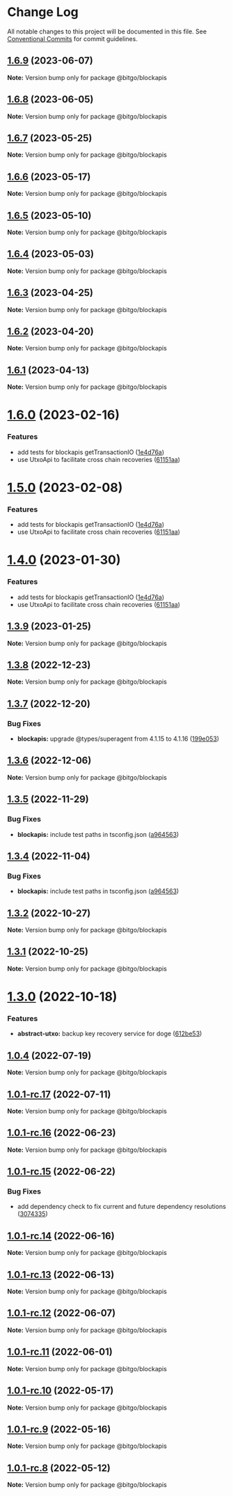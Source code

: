 # Change Log

All notable changes to this project will be documented in this file.
See [Conventional Commits](https://conventionalcommits.org) for commit guidelines.

## [1.6.9](https://github.com/BitGo/BitGoJS/compare/@bitgo/blockapis@1.6.8...@bitgo/blockapis@1.6.9) (2023-06-07)

**Note:** Version bump only for package @bitgo/blockapis

## [1.6.8](https://github.com/BitGo/BitGoJS/compare/@bitgo/blockapis@1.6.7...@bitgo/blockapis@1.6.8) (2023-06-05)

**Note:** Version bump only for package @bitgo/blockapis

## [1.6.7](https://github.com/BitGo/BitGoJS/compare/@bitgo/blockapis@1.6.6...@bitgo/blockapis@1.6.7) (2023-05-25)

**Note:** Version bump only for package @bitgo/blockapis

## [1.6.6](https://github.com/BitGo/BitGoJS/compare/@bitgo/blockapis@1.6.5...@bitgo/blockapis@1.6.6) (2023-05-17)

**Note:** Version bump only for package @bitgo/blockapis

## [1.6.5](https://github.com/BitGo/BitGoJS/compare/@bitgo/blockapis@1.6.4...@bitgo/blockapis@1.6.5) (2023-05-10)

**Note:** Version bump only for package @bitgo/blockapis

## [1.6.4](https://github.com/BitGo/BitGoJS/compare/@bitgo/blockapis@1.6.3...@bitgo/blockapis@1.6.4) (2023-05-03)

**Note:** Version bump only for package @bitgo/blockapis

## [1.6.3](https://github.com/BitGo/BitGoJS/compare/@bitgo/blockapis@1.6.2...@bitgo/blockapis@1.6.3) (2023-04-25)

**Note:** Version bump only for package @bitgo/blockapis

## [1.6.2](https://github.com/BitGo/BitGoJS/compare/@bitgo/blockapis@1.6.1...@bitgo/blockapis@1.6.2) (2023-04-20)

**Note:** Version bump only for package @bitgo/blockapis

## [1.6.1](https://github.com/BitGo/BitGoJS/compare/@bitgo/blockapis@1.6.0...@bitgo/blockapis@1.6.1) (2023-04-13)

**Note:** Version bump only for package @bitgo/blockapis

# [1.6.0](https://github.com/BitGo/BitGoJS/compare/@bitgo/blockapis@1.3.9...@bitgo/blockapis@1.6.0) (2023-02-16)

### Features

- add tests for blockapis getTransactionIO ([1e4d76a](https://github.com/BitGo/BitGoJS/commit/1e4d76a9dac9a53a6f6baee4cb787415154f37d0))
- use UtxoApi to facilitate cross chain recoveries ([61151aa](https://github.com/BitGo/BitGoJS/commit/61151aa2634b7fa89f995a85940fd680f87cf854))

# [1.5.0](https://github.com/BitGo/BitGoJS/compare/@bitgo/blockapis@1.3.9...@bitgo/blockapis@1.5.0) (2023-02-08)

### Features

- add tests for blockapis getTransactionIO ([1e4d76a](https://github.com/BitGo/BitGoJS/commit/1e4d76a9dac9a53a6f6baee4cb787415154f37d0))
- use UtxoApi to facilitate cross chain recoveries ([61151aa](https://github.com/BitGo/BitGoJS/commit/61151aa2634b7fa89f995a85940fd680f87cf854))

# [1.4.0](https://github.com/BitGo/BitGoJS/compare/@bitgo/blockapis@1.3.9...@bitgo/blockapis@1.4.0) (2023-01-30)

### Features

- add tests for blockapis getTransactionIO ([1e4d76a](https://github.com/BitGo/BitGoJS/commit/1e4d76a9dac9a53a6f6baee4cb787415154f37d0))
- use UtxoApi to facilitate cross chain recoveries ([61151aa](https://github.com/BitGo/BitGoJS/commit/61151aa2634b7fa89f995a85940fd680f87cf854))

## [1.3.9](https://github.com/BitGo/BitGoJS/compare/@bitgo/blockapis@1.3.8...@bitgo/blockapis@1.3.9) (2023-01-25)

**Note:** Version bump only for package @bitgo/blockapis

## [1.3.8](https://github.com/BitGo/BitGoJS/compare/@bitgo/blockapis@1.3.7...@bitgo/blockapis@1.3.8) (2022-12-23)

**Note:** Version bump only for package @bitgo/blockapis

## [1.3.7](https://github.com/BitGo/BitGoJS/compare/@bitgo/blockapis@1.3.6...@bitgo/blockapis@1.3.7) (2022-12-20)

### Bug Fixes

- **blockapis:** upgrade @types/superagent from 4.1.15 to 4.1.16 ([199e053](https://github.com/BitGo/BitGoJS/commit/199e053aa561c201c6e66819f26b1b6e383fb64e))

## [1.3.6](https://github.com/BitGo/BitGoJS/compare/@bitgo/blockapis@1.3.5...@bitgo/blockapis@1.3.6) (2022-12-06)

**Note:** Version bump only for package @bitgo/blockapis

## [1.3.5](https://github.com/BitGo/BitGoJS/compare/@bitgo/blockapis@1.3.0...@bitgo/blockapis@1.3.5) (2022-11-29)

### Bug Fixes

- **blockapis:** include test paths in tsconfig.json ([a964563](https://github.com/BitGo/BitGoJS/commit/a9645637ca399d7d184ac12563624125fadef35e))

## [1.3.4](https://github.com/BitGo/BitGoJS/compare/@bitgo/blockapis@1.3.0...@bitgo/blockapis@1.3.4) (2022-11-04)

### Bug Fixes

- **blockapis:** include test paths in tsconfig.json ([a964563](https://github.com/BitGo/BitGoJS/commit/a9645637ca399d7d184ac12563624125fadef35e))

## [1.3.2](https://github.com/BitGo/BitGoJS/compare/@bitgo/blockapis@1.3.0...@bitgo/blockapis@1.3.2) (2022-10-27)

**Note:** Version bump only for package @bitgo/blockapis

## [1.3.1](https://github.com/BitGo/BitGoJS/compare/@bitgo/blockapis@1.3.0...@bitgo/blockapis@1.3.1) (2022-10-25)

**Note:** Version bump only for package @bitgo/blockapis

# [1.3.0](https://github.com/BitGo/BitGoJS/compare/@bitgo/blockapis@1.0.1-rc.17...@bitgo/blockapis@1.3.0) (2022-10-18)

### Features

- **abstract-utxo:** backup key recovery service for doge ([612be53](https://github.com/BitGo/BitGoJS/commit/612be533836f33fdecb9584ddc0f5674df31dcb0))

## [1.0.4](https://github.com/BitGo/BitGoJS/compare/@bitgo/blockapis@1.0.1-rc.17...@bitgo/blockapis@1.0.4) (2022-07-19)

**Note:** Version bump only for package @bitgo/blockapis

## [1.0.1-rc.17](https://github.com/BitGo/BitGoJS/compare/@bitgo/blockapis@1.0.1-rc.16...@bitgo/blockapis@1.0.1-rc.17) (2022-07-11)

**Note:** Version bump only for package @bitgo/blockapis

## [1.0.1-rc.16](https://github.com/BitGo/BitGoJS/compare/@bitgo/blockapis@1.0.1-rc.15...@bitgo/blockapis@1.0.1-rc.16) (2022-06-23)

**Note:** Version bump only for package @bitgo/blockapis

## [1.0.1-rc.15](https://github.com/BitGo/BitGoJS/compare/@bitgo/blockapis@1.0.1-rc.14...@bitgo/blockapis@1.0.1-rc.15) (2022-06-22)

### Bug Fixes

- add dependency check to fix current and future dependency resolutions ([3074335](https://github.com/BitGo/BitGoJS/commit/30743356cff4ebb6d9e185f1a493b187614a1ea9))

## [1.0.1-rc.14](https://github.com/BitGo/BitGoJS/compare/@bitgo/blockapis@1.0.1-rc.13...@bitgo/blockapis@1.0.1-rc.14) (2022-06-16)

**Note:** Version bump only for package @bitgo/blockapis

## [1.0.1-rc.13](https://github.com/BitGo/BitGoJS/compare/@bitgo/blockapis@1.0.1-rc.12...@bitgo/blockapis@1.0.1-rc.13) (2022-06-13)

**Note:** Version bump only for package @bitgo/blockapis

## [1.0.1-rc.12](https://github.com/BitGo/BitGoJS/compare/@bitgo/blockapis@1.0.1-rc.11...@bitgo/blockapis@1.0.1-rc.12) (2022-06-07)

**Note:** Version bump only for package @bitgo/blockapis

## [1.0.1-rc.11](https://github.com/BitGo/BitGoJS/compare/@bitgo/blockapis@1.0.1-rc.10...@bitgo/blockapis@1.0.1-rc.11) (2022-06-01)

**Note:** Version bump only for package @bitgo/blockapis

## [1.0.1-rc.10](https://github.com/BitGo/BitGoJS/compare/@bitgo/blockapis@1.0.1-rc.9...@bitgo/blockapis@1.0.1-rc.10) (2022-05-17)

**Note:** Version bump only for package @bitgo/blockapis

## [1.0.1-rc.9](https://github.com/BitGo/BitGoJS/compare/@bitgo/blockapis@1.0.1-rc.8...@bitgo/blockapis@1.0.1-rc.9) (2022-05-16)

**Note:** Version bump only for package @bitgo/blockapis

## [1.0.1-rc.8](https://github.com/BitGo/BitGoJS/compare/@bitgo/blockapis@1.0.1-rc.7...@bitgo/blockapis@1.0.1-rc.8) (2022-05-12)

**Note:** Version bump only for package @bitgo/blockapis
